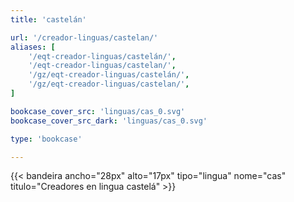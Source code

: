 ```yaml
---
title: 'castelán'

url: '/creador-linguas/castelan/'
aliases: [
    '/eqt-creador-linguas/castelán/',
    '/eqt-creador-linguas/castelan/',
    '/gz/eqt-creador-linguas/castelán/',
    '/gz/eqt-creador-linguas/castelan/',
]

bookcase_cover_src: 'linguas/cas_0.svg'
bookcase_cover_src_dark: 'linguas/cas_0.svg'

type: 'bookcase'

---
```

{{< bandeira ancho="28px" alto="17px" tipo="lingua" nome="cas" titulo="Creadores en lingua castelá" >}}
